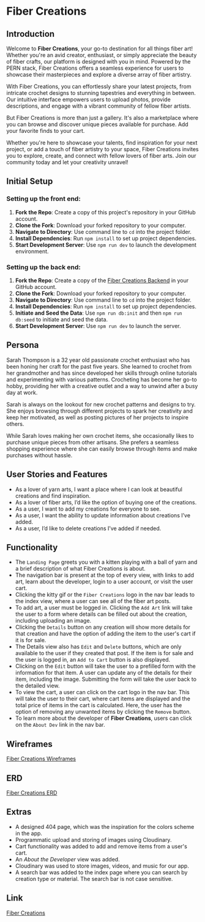 # Fiber Creations

## Introduction

Welcome to **Fiber Creations**, your go-to destination for all things fiber art! Whether you're an avid creator, enthusiast, or simply appreciate the beauty of fiber crafts, our platform is designed with you in mind. Powered by the PERN stack, Fiber Creations offers a seamless experience for users to showcase their masterpieces and explore a diverse array of fiber artistry.

With Fiber Creations, you can effortlessly share your latest projects, from intricate crochet designs to stunning tapestries and everything in between. Our intuitive interface empowers users to upload photos, provide descriptions, and engage with a vibrant community of fellow fiber artists.

But Fiber Creations is more than just a gallery. It's also a marketplace where you can browse and discover unique pieces available for purchase. Add your favorite finds to your cart.

Whether you're here to showcase your talents, find inspiration for your next project, or add a touch of fiber artistry to your space, Fiber Creations invites you to explore, create, and connect with fellow lovers of fiber arts. Join our community today and let your creativity unravel!

## Initial Setup

### Setting up the front end:

1. **Fork the Repo**: Create a copy of this project's repository in your GitHub account.
1. **Clone the Fork**: Download your forked repository to your computer.
1. **Navigate to Directory**: Use command line to `cd` into the project folder.
1. **Install Dependencies**: Run `npm install` to set up project dependencies.
1. **Start Development Server**: Use `npm run dev` to launch the development environment.

### Setting up the back end:

1. **Fork the Repo**: Create a copy of the [Fiber Creations Backend](https://github.com/BSoto85/fiber-creations-backend) in your GitHub account.
1. **Clone the Fork**: Download your forked repository to your computer.
1. **Navigate to Directory**: Use command line to `cd` into the project folder.
1. **Install Dependencies**: Run `npm install` to set up project dependencies.
1. **Initiate and Seed the Data**: Use `npm run db:init` and then `npm run db:seed` to initiate and seed the data.
1. **Start Development Server**: Use `npm run dev` to launch the server.

## Persona

Sarah Thompson is a 32 year old passionate crochet enthusiast who has been honing her craft for the past five years. She learned to crochet from her grandmother and has since developed her skills through online tutorials and experimenting with various patterns. Crocheting has become her go-to hobby, providing her with a creative outlet and a way to unwind after a busy day at work.

Sarah is always on the lookout for new crochet patterns and designs to try. She enjoys browsing through different projects to spark her creativity and keep her motivated, as well as posting pictures of her projects to inspire others.

While Sarah loves making her own crochet items, she occasionally likes to purchase unique pieces from other artisans. She prefers a seamless shopping experience where she can easily browse through items and make purchases without hassle.

## User Stories and Features

- As a lover of yarn arts, I want a place where I can look at beautiful creations and find inspiration.
- As a lover of fiber arts, I’d like the option of buying one of the creations.
- As a user, I want to add my creations for everyone to see.
- As a user, I want the ability to update information about creations I’ve added.
- As a user, I’d like to delete creations I’ve added if needed.

## Functionality

- The `Landing Page` greets you with a kitten playing with a ball of yarn and a brief description of what Fiber Creations is about.
- The navigation bar is present at the top of every view, with links to add art, learn about the developer, login to a user account, or visit the user cart.
- Clicking the kitty gif or the `Fiber Creations` logo in the nav bar leads to the index view, where a user can see all of the fiber art posts.
- To add art, a user must be logged in. Clicking the `Add Art` link will take the user to a form where details can be filled out about the creation, including uploading an image.
- Clicking the `Details` button on any creation will show more details for that creation and have the option of adding the item to the user's cart if it is for sale.
- The Details view also has `Edit` and `Delete` buttons, which are only available to the user if they created that post. If the item is for sale and the user is logged in, an `Add to Cart` button is also displayed.
- Clicking on the `Edit` button will take the user to a prefilled form with the information for that item. A user can update any of the details for their item, including the image. Submitting the form will take the user back to the detailed view.
- To view the cart, a user can click on the cart logo in the nav bar. This will take the user to their cart, where cart items are displayed and the total price of items in the cart is calculated. Here, the user has the option of removing any unwanted items by clicking the `Remove` button.
- To learn more about the developer of **Fiber Creations**, users can click on the `About Dev` link in the nav bar.

## Wireframes

[Fiber Creations Wireframes](https://www.figma.com/file/RICV5C7LKpZSTLWaI3p4ZS/Fiber-Creations?type=design&node-id=0%3A1&mode=design&t=ILQriEKbZp5XVEZk-1)

## ERD

[Fiber Creations ERD](https://dbdiagram.io/d/Fiber-Creations-6610700403593b6b61505624)

## Extras

- A designed 404 page, which was the inspiration for the colors scheme in the app.
- Programmatic upload and storing of images using Cloudinary.
- Cart functionality was added to add and remove items from a user's cart.
- An _About the Developer_ view was added.
- Cloudinary was used to store images, videos, and music for our app.
- A search bar was added to the index page where you can search by creation type or material. The search bar is not case sensitive.

## Link

[Fiber Creations](https://fibercreations.netlify.app/)
